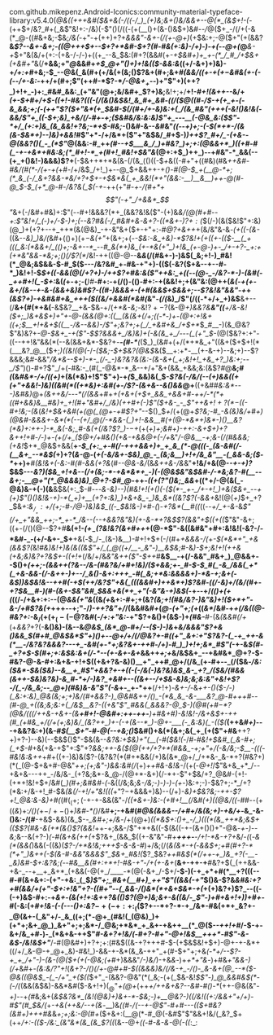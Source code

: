 com.github.mikepenz.Android-Iconics:community-material-typeface-library:v5.4.0(_@&((+++&#($&+&(-/((-/_)_(+)&;&+()&/&&+--@(*_(&$+!-(_-(++$+/&?_#+(_&$"&!+:-/&)(-$"()(/((-(+(__()+(&-()&$+)&#-_-/_@($+_-/(/+(-&(*_@-((#&+&;-$&;_/&(_-+"-+(++)+?+_&&&"-&+-(/(+-@+)_(+$&:+;-@($+"(+(&&?__&_$?--&+-&+;-((@+++$+--$+?+*&#-$+?(#-#&(+:&)-/+)-)-+(--@+(_@___&-+_$+"&(&/+(+:-(+&-/-/-)+((+_--&_$&:(#+?(&&#(+_-+$&#+)+_+-(*_/_#_/+$&+(+&#+"_&(/__+&&;+"_@_&&#+*+$_@+"()+)+!&(($-&&:&*((+/-&+)+)&)-+_/+:+#_+&;-$_--@&(_&(#+(+/&(+(&;()$?&+(#+;&+_#(&&/((+-+$(+-$&#&(+-(-(--/+-&:_-+$+/+$(#+;$"(++#-*$?-*_/-@&$+_+$--_)+"$"+)(++?_)+!+_-)+:_#&#_&&:_(+"&"(@+;&/&#+_$?+)&;__&!+;+/__+!-*_#+!(&_++--*&/+*_(_+-$+#+/+$-(_(+!-#&?(((-(/(&()&$&!_&_#+_&#-((/($_@((_#-/_$-+(+_+-(-&_&&;+;(-(++"$?($+"&*(+_$&#-$(/(#+/+-&)&:+(_/(&_#&"(+++(-&!()&!&(-&&/$"+_((-$+;&)_+&/(/-#+-+;($&#&*_/&:&:&)$"+_---__(-@&_&:($$"-*+/_(+:+)&_(&_&&!+?&;-*+$-#&;_-()&#-&--_&_#&"____((--+)+;-(-$(*+*-/(&(&-$&*+)_--)&)_+_&&!_#$"+*-/+/&*+($"+"&$&/_#+$-)_)++$?_#+/_-(+&--@(&&?()(_-_(*$"_@(&&:-#_++*(#--+$___&_/_)+#&?_)+;+:(@&&+*_)((+#-#(_-+-+&*+#&:&;(*_#+!-*_+(#+!_#&!+$&"&*(@+:+$_)++_)--+#&"-*_&&(--(+_+()&!-)&&&)$?+__(-$&++*+*&(&-(/(&_(()((-$_+_&((-#+"+((#&)(#&_++&#-#&/(#(*-/(+-+(_+#-/+/&$_/+!_)+--@_$+&&++-+*()-#(@-$_+(__@-*+;(*_&_(-/_&+?&&-*&/+?+$+-+$&*&(_+_&&!(*+"(&&:-__)__&__)++-@(#-@_$-$_(+*_@-#-/&?&(_$(-+*-++(+"_#-+_-_/(#+*+$$"(-+"_/+&&*_$$"_&+(-/&#+#&)+:$"(--#+!&&&?(*+_(&&?&!&($"-(+)&*&/(@(#+#--+:$"&!+/_(-)+/-$-)+;(-_-&?_#&(-/_#&#+&-*_&+?-((*&+-)$?+:($_$(/-)(&($&!$"+:&)(@_)+(+?+--+_++*(&(@&)_-+-&"&+($+-+"+:-#_@$?+$&++_+(&/&"&-&*-(+((-(&-*((&*--&)_)&/(*&#+(()+)(+_$-$&(+"_$+$(&+;+(-_-$&:-&_+&)-*$?&!+(+((+-(($-__(_+(((_&:(*&&+/_(()+;-&+--*_--#_&(*+)&_(+-*&(+"_)+!&_(+-@-)+-_/+-+?-_+:+(+*&"&&-*&;+;()(/$?(*_/&!-++((@-@--__&_&_(/(#&+-)-)&$(_&;+!-)_#&!(*_@&;&$&&-$-#_$($---/&?&#_+-#&-+"+)-(($(-&?($+&--+--#-*_)&!+!-$_$+((-&&(@(/+?+)-/++$?+#&:&($"++&:_+((--(@-_-/&?-*-)-(&#(-_++#+!(_-$+:_&(_(_+-+;-(___)_#__-#+:-+(/()-$($()-#+:-+(&&!+;+(&"&:(@++(*&(_-+(+-&+_/(&--+-&-(&&+&)&#$?-((#-)&&&+-(+#(&&$+$&&+;--$?&!&"&_&"_-+*+_(&$?+)-+&#&#+&_+++($((&/+&&#(*&#(_&"-_(/(_&)_/$"(/((-*+/+_+)&$__&+--(/__&$+$(#(*+&(__-&$&?__+&-$&_-_+/(_+*&-&;-_&!$?+-$?(&-@____+)&*&?&*__&"((__+/&-&!($+;_)&+&$+)+"+_-@-(&&(@+:(_(__(&(&+(/+;((-*-)+-(@+:+!&+((+;_$__+!+&+$((__-/&--&&)-/$"+;&?+;+(_/_+&#+&_/+$+*_$_#__-)(&_@&?$"&)&?+_-@-$&+_-+($"-$$?&&&+_/&)&)+(-&(&_+_/---(_(+"_$_-(@($&?+:+"-((--++!&"&&(*(--&(&&+&*-$&?+_-__-(#-*__(_($_)_(&#+(+/(*+*&_+"((&+($+$+!(*(___&?_@__($+;_)((&!(@(-_/_-($&;-$+$&?(@&$_&($__+:+*-__(+-&-+)--&;+)--$?&&&;&#-&&"_/&*&--$+)-*-_(/-_-)&?&?&(&:-(&-&+(_+;&!+!_+&_+?_)&:+;--_/$"_)()-#+?$"_/+(-#&:-_(#(_-@&*-*_&--+/+"&+(&&_+&&;&:(&$?_#_@__&;_#(_(&_#&*-/+/((+)_+(&(*&)+!$"$"+)-+_(_$_&&)&(_$-_$?&(-/&/(--(+)&&((+(+"+&&!-)&)((&#(*((+*&)+:&#(+-/$?-(&+&--&()&&_@+__((+&#_#&:&*---)&#&)_@+*(&++&*_/---*(/(&&_+#+_+(+&+(+$+_&&_+&&+#-++/-*(*+((#+&&)&__#&)+_+!(#+"&#+/_/&)(++#+(-)$"($+&-_-_$"++&$+!+?(*-$((-#+!&;-(&_(_&!+$&+&#(+(@(_(@+-+#$?+"_--$()_$_+_/(+(@+*$?&;-#_-&(&)&/+#+)(@&#-&&&+-&*(*(--(+/_@(/-*&&-(_)+!-&&__#(+(@-*&*+)&*-)()__&?(*&)+:++-)-*_&(-&;_#-&(+(/&?$?_)-$-$+*(+(*+)+;&#+)-++:-&+$+)+?&++!+#-/-)+-(+(/+_($_@+/+#&$($_)(+&-+&_&_@+$($-/+*&"_/-@&__-+;&-(/(#&&&;(+&!_$+*_@&$+&&(__+*-$_(+:_+-#(/-+++&&+)+_+_&_(*-@(((-_(&-&#(/-(__&+_--*&$(*+)+?(_&-_@-(_+(-&/&+-$&)_@_-_(&;&__)+!+/&_&"__-(_&&-&;($-*_++)+__#_(&!&+(-&:-#(#-&&(+?&_(#_--@&-&/_(&_&++&-/&_&"__+!&/+&(@-_-+-$+)$?_$&$---*&?_)($&_+!+&--(/+(&;-*-+&*&*+_-)(-(@&$&"&$&#-/-*&;&?-#(__--&+;-__@+"(*_@&&&)&)_@+?-$_#_@-*++-*((+($?$"()&;_&&*+((*+/-@(&(_-@&)&-+(-)(&__&$&(+:_$-#---*&-&)_--)(#&!+!(+()(-($(*-_+-_/+-+!_)+&($&_+_--+(+)$"()()&!&-+)-*(_+)+__(+?+:&)_)+&+&_-_)&_&*((&?$?(-&&+*&!(@(_+)_$+_+?_$&*+:&$_/__+:+/($+;-#-/_@-)&)&$_((-_$&!&-_)+#-*_(_)-_+?&*(__#((_((*--+/_+-&-*&_$"(/+_+"&&_++;-*_+-*_/&--(--+&&?&"&)(+-&-*+?&$$?(&&"+$((+((_$"&"-&+;((+-(/()(@--$?+#__&(+!-_($+_-($?&!&?(&+#++_+(@-*$"-&((&#&"+#+:&!&!(-&?-/-*&#-_-(+/-&+-_$+__+&(_-_$_/-_(&-)&__)-#+!+$+(-/(#+_+&&&-/(_+_-$(*&*+"_+&(&&$?(_&!_#&)&!+)&(&((&$"+/_(_@((+/__-_&"-)__&$&;_#-&_)-$+;&!+!(++&(+&;&)&?+?&$+-((+!+_(/&/+/&_&"&++($"-$++_#__&$__-+(/-&&"_#&+_)_@&&+--$()+*(++;-_(&&_+$+($?&--/&-(#&?&/+#+!&)_/($+&&;+-_#-$-$_#(_-&_/&&(_+*(_+&-&&-(/-&++-)+--/_&()-&+:+++_-#(_&;+*&:&&&&+)-*&-+;&+(-&$_)_)&$&!&--++#(-+$(++/&?$"+&(_(((&&#+)++&*+)$?&#-((/-&_)+/(&_/(#+-+?_$&__#-)(#-(&+-$&"&#_$&&+&(*+_+"(-&"&-+)&$(*-+--+/_(()+(+(_$($(/-/+&+:+:--(@_&&(+"&_((&_(+_&+:-#+;+(&?_(&;+!(#&/&?-)&"&)+!($+*+"-&-/+#$?&(+_+++--$+;$"-/_)-++?&"+/_/(&&#&#_+_(_@-(+"+;(+_((_&*_/&#-+_+(/&((@-#&?+:-_&$_/(+(+_(-(-@$?&#(_-/+:+"&:_-+"$?+&()+(&$-)+_(#&-___#-(&*(&&#(/+*(+_&&?_+$?($-__&()&)-(&--&_@&$_(&*_@-#+/--($-)-)&_+*&/&&&"$?+&()&&_$(#+#_@&$&*$"+)()+*-*-@+/+/_(_/_@&?+_-#((+"_&+:+"$?&?-(_-+_++-&(*__-/&?&?&&&?---+_-&#(+-*+;&?&+-++#-/+)-#_)_)+!+;&*_#$"(*-+-&_$(#-_+?+$-$(#+;+:&$&:&+(/-*--(+-&+-&+_&&++*+;+*&/&$&+_--+&#&*_@+?-$-#&?-@-&-#+:&+&-+!+$((+&+?&-&)()__+"_++#_@+/(/&_(+-#+--_(/($&*-/&:($&*-$_&($&)--&__+_#$"+&&?+-+(_$($-(-/&(-)&?&)&$_&-_+?_/($&/(#&&(&++-$&)&?&)-&_#-*+/-)&?_+&#+--((&+--/+$&-&)&;&;&:&"_+&!_+$?-/(_-/&_&;--_@+)(#&)&-&"$"(-&*+-_+-*++__(/+!+)-_&+-/-_&*++-_()($-/-)(_&:+:&)_@&(&;+;+)&/(#+&&?-)_@&#&++/()_-(*&_&_-&-___&?_@-#+++#--(#-@_+((&;&;&:+(_/&$__&?-((+&"$"_#&&(_&&&?-@_$-)(@_#(_+#_$-*$?(@&/(((/_++_&-+&+-(&__+#+!-@&#+:++-++-___)+#&_+#_)_-&!&!-/&+&$+-++(#_(+#&_+/(/+(+;&)&/_(&?++_)+-(-+(&--*_)-@+-___(-_&:&)(_-(($(*__(++&_#+)_---+&&?&:+)(&-#_$(__$+"-#-@(--+&;()_$&#()+&(*(&+;&(_+_(+($"+#&__++?+)+?-)--&)(--$&$()$"-$&(&--*&?&:+$&)+"(__(-#($&!(*-/_#-#&!+$&#_(_&-#+;(_+$-#_+&(+&-+$"+:$"+?_&&;++-&($(@(++/+?+*(#&&_-+;+"+/(-&/&;-$__-(((-#&!&:&++_+#+((+-)&)&($?-(&?&?(*(#+*&&(/+)&(&*_@+/_/+*&-_&-*+?(#&?+)(*(_(@-$+&+#-@&"_++;(*+;&"-)&*&:&#(/_(+)_++#&-&!&-_/(+(-_@+!_/$"&+&_+*_/--+&+&---++_-/&/&-_(+?&;&*-&_@-/(@+*-&+)(/-*+-$"+$&/+?_@&#-(+!-(+*+!&!+$+/&#(*_)(#+;&#&#-(-*&((/&;&;_&-/&;-)-)-)-(+-_)&:+;-)-$&?+;-*_/+?(*&:+/&-+!_#-$&*(&(/-_+!_/+"&!(((*+"$?-$+&&&+)&)--(/+)-*&)+$&?&;-++-$?+!_@&:&-&)+#(*(#($_(+;($-+-+-&&(&"-/_((*&+-)&:-(+#+!__(/_&_#(*+)(*(@&/((-#_#--(+((_&_)+:_/()(_+$-/+-()+$_)&#-*()_/&#__+;-+&#(#_@&(&&&--/+#+/&(&;+)-+&/+-_&_-&-()&:-/(#__-+&$-&&)(&_$-*-_&#+;+/&*-/+((@+)_((*&$+:()+_-/_)(((*(&_++*&;&$+(($$?(#&-&(+*(&()$?(&&!_++-+;&&-/$"+*+&((-$(&((-+-(&+()()+"-@&_-+-)--&;_&--&(+?-)_(-#(&+&(++(_+$?&+_(&&_$((+-&"&"-#_+__+++-__-/+!-*&-+?+_&/-_(_(-_&(*(&&(_)&&(-((&)(_$?-/+*&!&;+++$-&-&-#_)+/&;(/(_&$($&*-+(_-*&&_$+;+#(#+?-*(*+"_)&++(-$(&-#-&&"&_&&$"_$&+_#&!(*$?_$&?_++#&$(*(/++-+_)&_+?(-__-_&)&#-$+:&?&;(--#&__&(#+:+*+!-#&-+"_-_/+(+-&+_(__&+-++-+__#&?+$(_(++&&-+&-_--+__+_&+*_(+&&(-@(+_/____-*(@(-&+_/-$+/__-$-)(-+_+*+#(*__+?(((--#-#(&+&+:-(+"-+&:_(_$_)$"+;_#&+(__#+)_++"$"((&&(-+"_$()&-$?&_&#&:+?+#(&&/+(+"-$+:+!&"+?-((#+"--(_&&-/()&*(*+&+$&*-+(_+(+)&?+)$?_--((-(-+)&$-#+:-+_&+_-*(&_(+!+:&++?_&(_()$?(@+)&;&+-&((&/-_$"-)+#+&+!+)_)+#+*-#(-&:(+_#+!&-(-(---()+:&?_$-+(-+:+:_(($$?+--*+?-*-+_/&*-#&(+*+_&?+-_@(&+-(_&"+/-_&_((+;(*-@+_(#&!(_(@&)_)+(+*+;&+_@_)_&+"+;+;&*-/_@&;+*&*_+_&+-+&++__(*_@($-_-++!+#_/-$-+-&+/&_+#-)-_(*&+&-++$"_#-&+?+!&/(*-#+?-#+"-@+!&$__+++*-#$"-*&-&$-/&!&$+"___/-#(@&#+)+?+;+:(#&$((&-+?+++#-$-(+$&$&!+$+)-@+-+-&*+((/+/_&-@-+_@+_&)-#&!_)-&&-+-&*(&_&-++"_+(#-$+"+;+&_(-*+/--$?-+_+_/+"-)-(&-(@($+(+(-@&;(+_#+)&&&"_/-)&/_)-+&*&*-)+_+*+"&_-)+#&*+"&&-)(/+*&#+-_(&:&/$?$"+!_(_&+?-/()(/+_-@_#+#-$((&&&)&/(/&-+_-/()-_&-&+(@_--*($-@&((@&$_-(_-/+"_+($((_$+"_-(&&?-@&"(*(_&;-(+(_$&-&!_$$"-)_@_&&#&$(*-(-/(_(&&$($&$&)-&&*&#($-&+!+)($_@$"_+(@+_(++_+/++&+&?--&#-#()-*_(++-@&(&"_-+)--_+_(_#&;&+(*&$&?&*_(&!(@&)+)&+-*-$&;-)+__@&?-)(_(/&!((+:_/&&+"+/+)-#$"(#_$&/(*+*-+_&(++_&/--+(&*-__)&*_((#-/(_-_-+-@$"-#+#---(($+#&?(&_#+)+++#&*&*+;+;&:-@(#+*($+&+:(__@(*-#_@(-&#$"$"&&+!&/(_&?_$+(++_/+:-(($-/&:_(&"&*(&_(&_$?((_(&--@+_((-#-&-&-@(-((_:_:
